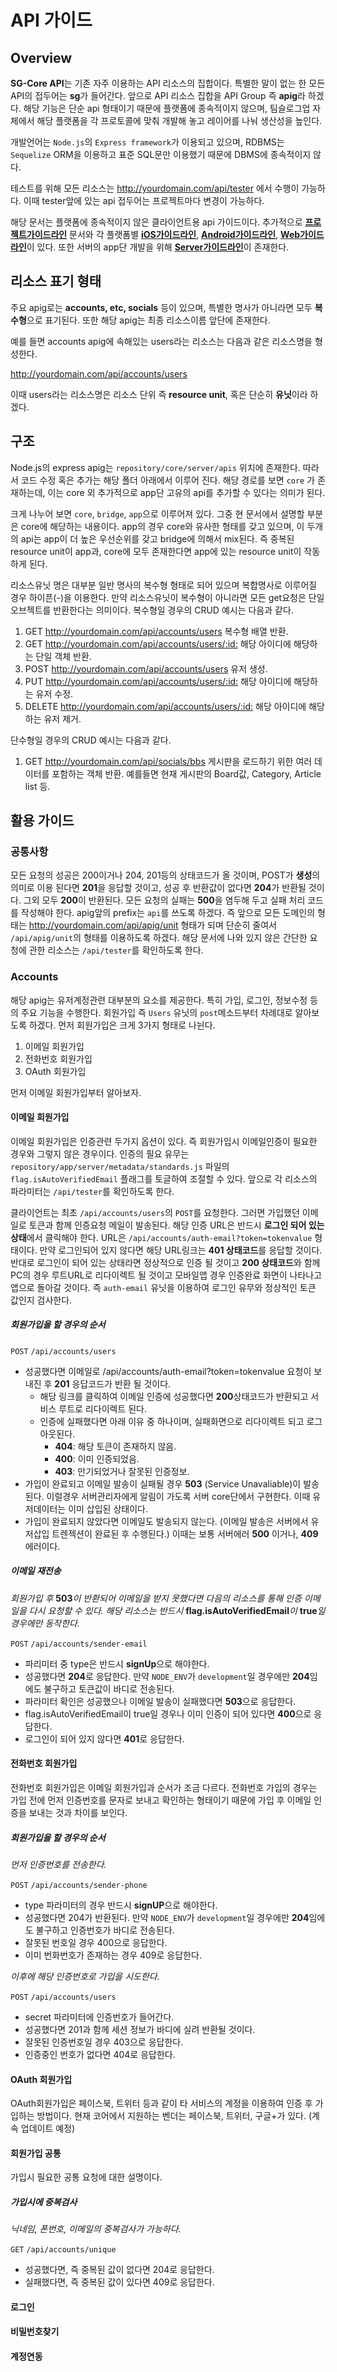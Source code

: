 # API 가이드
<!--![sg-core api](http://)-->


## Overview
**SG-Core API**는 기존 자주 이용하는 API 리소스의 집합이다. 특별한 말이 없는 한 모든 API의 접두어는 **sg**가 들어간다. 앞으로 API 리소스 집합을 API Group 즉 **apig**라 하겠다.
해당 기능은 단순 api 형태이기 때문에 플랫폼에 종속적이지 않으며, 팀슬로그업 자체에서 해당 플랫폼을 각 프로토콜에 맞춰 개발해 놓고 레이어를 나눠 생산성을 높인다.

개발언어는 `Node.js`의 `Express framework`가 이용되고 있으며, RDBMS는 `Sequelize` ORM을 이용하고 표준 SQL문만 이용했기 때문에 DBMS에 종속적이지 않다. 

테스트를 위해 모든 리소스는 <http://yourdomain.com/api/tester> 에서 수행이 가능하다. 이때 tester앞에 있는 api 접두어는 프로젝트마다 변경이 가능하다.

해당 문서는 플랫폼에 종속적이지 않은 클라이언트용 api 가이드이다. 추가적으로 [**프로젝트가이드라인**](http://naver.com) 문서와 각 플랫폼별 [**iOS가이드라인**](), [**Android가이드라인**](), [**Web가이드라인**]()이 있다. 또한 서버의 app단 개발을 위해 [**Server가이드라인**]()이 존재한다. 


## 리소스 표기 형태
주요 apig로는 **accounts, etc, socials** 등이 있으며, 특별한 명사가 아니라면 모두 **복수형**으로 표기된다. 또한 해당 apig는 최종 리소스이름 앞단에 존재한다. 

예를 들면 accounts apig에 속해있는 users라는 리소스는 다음과 같은 리소스명을 형성한다. 

<http://yourdomain.com/api/accounts/users>

이때 users라는 리소스명은 리소스 단위 즉 **resource unit**, 혹은 단순히 **유닛**이라 하겠다.


## 구조
Node.js의 express apig는 `repository/core/server/apis` 위치에 존재한다. 따라서 코드 수정 혹은 추가는 해당 폴더 아래에서 이루어 진다. 해당 경로를 보면 `core` 가 존재하는데, 이는 core 외 추가적으로 app단 고유의 api를 추가할 수 있다는 의미가 된다.

크게 나누어 보면 `core`, `bridge`, `app`으로 이루어져 있다. 그중 현 문서에서 설명할 부분은 core에 해당하는 내용이다. app의 경우 core와 유사한 형태를 갖고 있으며, 이 두개의 api는 app이 더 높은 우선순위를 갖고 bridge에 의해서 mix된다. 즉 중복된 resource unit이 app과, core에 모두 존재한다면 app에 있는 resource unit이 작동하게 된다.

리소스유닛 명은 대부분 일반 명사의 복수형 형태로 되어 있으며 복합명사로 이루어질 경우 하이픈(-)을 이용한다. 만약 리소스유닛이 복수형이 아니라면 모든 get요청은 단일 오브젝트를 반환한다는 의미이다. 복수형일 경우의 CRUD 예시는 다음과 같다.

1. GET <http://yourdomain.com/api/accounts/users> 복수형 배열 반환.
2. GET <http://yourdomain.com/api/accounts/users/:id:> 해당 아이디에 해당하는 단일 객체 반환.
3. POST <http://yourdomain.com/api/accounts/users> 유저 생성.
4. PUT <http://yourdomain.com/api/accounts/users/:id:> 해당 아이디에 해당하는 유저 수정.
5. DELETE <http://yourdomain.com/api/accounts/users/:id:> 해당 아이디에 해당하는 유저 제거.

단수형일 경우의 CRUD 예시는 다음과 같다.

1. GET <http://yourdomain.com/api/socials/bbs> 게시판을 로드하기 위한 여러 데이터를 포함하는 객체 반환. 예를들면 현재 게시판의 Board값, Category, Article list 등.



## 활용 가이드
### 공통사항
모든 요청의 성공은 200이거나 204, 201등의 상태코드가 올 것이며, POST가 **생성**의 의미로 이용 된다면 **201**을 응답할 것이고, 성공 후 반환값이 없다면 **204**가 반환될 것이다. 그외 모두 **200**이 반환된다. 모든 요청의 실패는 **500**을 염두해 두고 실패 처리 코드를 작성해야 한다. apig앞의 prefix는 `api`를 쓰도록 하겠다. 즉 앞으로 모든 도메인의 형태는 <http://yourdomain.com/api/apig/unit> 형태가 되며 단순히 줄여서 `/api/apig/unit`의 형태를 이용하도록 하겠다. 해당 문서에 나와 있지 않은 간단한 요청에 관한 리소스는 `/api/tester`를 확인하도록 한다.

### Accounts
해당 apig는 유저계정관련 대부분의 요소를 제공한다. 특히 가입, 로그인, 정보수정 등의 주요 기능을 수행한다. 회원가입 즉 `Users` 유닛의 `post`메소드부터 차례대로 알아보도록 하겠다.
먼저 회원가입은 크게 3가지 형태로 나뉜다. 

1. 이메일 회원가입
2. 전화번호 회원가입
3. OAuth 회원가입

먼저 이메일 회원가입부터 알아보자.

#### 이메일 회원가입
이메일 회원가입은 인증관련 두가지 옵션이 있다. 즉 회원가입시 이메일인증이 필요한 경우와 그렇지 않은 경우이다. 인증의 필요 유무는 `repository/app/server/metadata/standards.js` 파일의 `flag.isAutoVerifiedEmail` 플래그를 토글하여 조절할 수 있다. 앞으로 각 리소스의 파라미터는 `/api/tester`를 확인하도록 한다.

클라이언트는 최초 `/api/accounts/users`의 `POST`를 요청한다. 그러면 가입했던 이메일로 토큰과 함께 인증요청 메일이 발송된다. 해당 인증 URL은 반드시 **로그인 되어 있는 상태**에서 클릭해야 한다. URL은 `/api/accounts/auth-email?token=tokenvalue` 형태이다. 만약 로그인되어 있지 않다면 해당 URL링크는 **401 상태코드**를 응답할 것이다. 반대로 로그인이 되어 있는 상태라면 정상적으로 인증 될 것이고 **200 상태코드**와 함께 PC의 경우 루트URL로 리다이렉트 될 것이고 모바일앱 경우 인증완료 화면이 나타나고 앱으로 돌아갈 것이다. 즉 `auth-email` 유닛을 이용하여 로그인 유무와 정상적인 토큰 값인지 검사한다.

##### 회원가입을 할 경우의 순서

`POST` `/api/accounts/users`

* 성공했다면 이메일로 /api/accounts/auth-email?token=tokenvalue 요청이 보내진 후 **201** 응답코드가 반환 될 것이다.
  * 해당 링크를 클릭하여 이메일 인증에 성공했다면 **200**상태코드가 반환되고 서비스 루트로 리다이렉트 된다.
  * 인증에 실패했다면 아래 이유 중 하나이며, 실패화면으로 리다이렉트 되고 로그아웃된다.
    * **404**: 해당 토큰이 존재하지 않음.
    * **400**: 이미 인증되었음.
    * **403**: 만기되었거나 잘못된 인증정보.
* 가입이 완료되고 이메일 발송이 실패될 경우 **503** (Service Unavaliable)이 발송된다. 이럴경우 서버관리자에게 알림이 가도록 서버 core단에서 구현한다. 이때 유저데이터는 이미 삽입된 상태이다.
* 가입이 완료되지 않았다면 이메일도 발송되지 않는다. (이메일 발송은 서버에서 유저삽입 트렌젝션이 완료된 후 수행된다.) 이때는 보통 서버에러 **500** 이거나, **409** 에러이다.


##### 이메일 재전송

*회원가입 후* **503***이 반환되어 이메일을 받지 못했다면 다음의 리소스를 통해 인증 이메일을 다시 요청할 수 있다. 해당 리소스는 반드시* **flag.isAutoVerifiedEmail***이* **true***일 경우에만 동작한다.*

`POST` `/api/accounts/sender-email`

* 파리미터 중 type은 반드시 **signUp**으로 해야한다.
* 성공했다면 **204**로 응답한다. 만약 `NODE_ENV`가 `development`일 경우에만 **204**임에도 불구하고 토큰값이 바디로 전송된다.
* 파라미터 확인은 성공했으나 이메일 발송이 실패했다면 **503**으로 응답한다.
* flag.isAutoVerifiedEmail이 true일 경우나 이미 인증이 되어 있다면 **400**으로 응답한다.
* 로그인이 되어 있지 않다면 **401**로 응답한다.

#### 전화번호 회원가입

전화번호 회원가입은 이메일 회원가입과 순서가 조금 다르다. 전화번호 가입의 경우는 가입 전에 먼저 인증번호를 문자로 보내고 확인하는 형태이기 때문에 가입 후 이메일 인증을 보내는 것과 차이를 보인다.

##### 회원가입을 할 경우의 순서

*먼저 인증번호를 전송한다.*

`POST` `/api/accounts/sender-phone`

* type 파라미터의 경우 반드시 **signUP**으로 해야한다.
* 성공했다면 204가 반환된다. 만약 `NODE_ENV`가 `development`일 경우에만 **204**임에도 불구하고 인증번호가 바디로 전송된다.
* 잘못된 번호일 경우 400으로 응답한다.
* 이미 번화번호가 존재하는 경우 409로 응답한다.

*이후에 해당 인증번호로 가입을 시도한다.*

`POST` `/api/accounts/users`

* secret 파라미터에 인증번호가 들어간다.
* 성공했다면 201과 함께 세션 정보가 바디에 실려 반환될 것이다.
* 잘못된 인증번호일 경우 403으로 응답한다.
* 인증중인 번호가 없다면 404로 응답한다.

#### OAuth 회원가입

OAuth회원가입은 페이스북, 트위터 등과 같이 타 서비스의 계정을 이용하여 인증 후 가입하는 방법이다. 현재 코어에서 지원하는 벤더는 페이스북, 트위터, 구글+가 있다. (계속 업데이트 예정)

#### 회원가입 공통

가입시 필요한 공통 요청에 대한 설명이다.

##### 가입시에 중복검사

*닉네임, 폰번호, 이메일의 중복검사가 가능하다.*

`GET` `/api/accounts/unique`

* 성공했다면, 즉 중복된 값이 없다면 204로 응답한다.
* 실패했다면, 즉 중복된 값이 있다면 409로 응답한다.

#### 로그인
#### 비밀번호찾기
#### 계정연동
  
 
 
	






